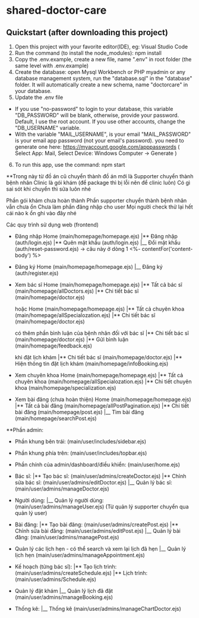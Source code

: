 # shared-doctor-care

## Quickstart (after downloading this project)

1. Open this project with your favorite editor(IDE), eg: Visual Studio Code
2. Run the command (to install the node_modules): npm install
3. Copy the .env.example, create a new file, name ".env" in root folder (the same level with .env.example)
4. Create the database: open Mysql Workbench or PHP myadmin or any database management system, run the "database.sql" in the "database" folder.
   It will automatically create a new schema, name "doctorcare" in your database.
5. Update the .env file

-   If you use "no-password" to login to your database, this variable "DB_PASSWORD" will be blank, otherwise, provide your password.
    Default, I use the root account. If you use other accounts, change the "DB_USERNAME" variable.
-   With the variable "MAIL_USERNAME", is your email
    "MAIL_PASSWORD" is your email app password (not your email's password). you need to generate one here: https://myaccount.google.com/apppasswords
    ( Select App: Mail, Select Device: Windows Computer -> Generate )

6. To run this app, use the command: npm start

\*\*Trong này từ đồ án cũ chuyển thành đồ án mới là
Supporter chuyển thành bệnh nhân
Clinic là gói khám (để package thì bị lỗi nên để clinic luôn)
Có gì sai sót khi chuyển thì sửa luôn nhé

Phần gói khám chưa hoàn thành
Phần supporter chuyển thành bệnh nhân vẫn chưa ổn
Chưa làm phần đăng nhập cho user
Mọi người check thử lại hết cái nào k ổn ghi vào đây nhé

Các quy trình sử dụng web (frontend)

-   Đăng nhập
    Home (main/homepage/homepage.ejs)
    |** Đăng nhập (auth/login.ejs)
    |** Quên mật khẩu (auth/login.ejs)
    |\_\_ Đổi mật khẩu (auth/reset-password.ejs) -> câu này ở dòng 1 <%- contentFor('content-body') %>

-   Đăng ký
    Home (main/homepage/homepage.ejs)
    |\_\_ Đăng ký (auth/register.ejs)

-   Xem bác sĩ
    Home (main/homepage/homepage.ejs)
    |** Tất cả bác sĩ (main/homepage/allDoctors.ejs)
    |** Chi tiết bác sĩ (main/homepage/doctor.ejs)

    hoặc
    Home (main/homepage/homepage.ejs)
    |** Tất cả chuyên khoa (main/homepage/allSpecialozation.ejs)
    |** Chi tiết bác sĩ (main/homepage/doctor.ejs)

    có thêm phần bình luận của bệnh nhân đối với bác sĩ
    |** Chi tiết bác sĩ (main/homepage/doctor.ejs)
    |** Gửi bình luận (main/homepage/feedback.ejs)

    khi đặt lịch khám
    |** Chi tiết bác sĩ (main/homepage/doctor.ejs)
    |** Hiện thông tin đặt lịch khám (main/homepage/infoBooking.ejs)

-   Xem chuyên khoa
    Home (main/homepage/homepage.ejs)
    |** Tất cả chuyên khoa (main/homepage/allSpecialozation.ejs)
    |** Chi tiết chuyên khoa (main/homepage/specialization.ejs)

-   Xem bài đăng (chưa hoàn thiện)
    Home (main/homepage/homepage.ejs)
    |** Tất cả bài đăng (main/homepage/allPostPagination.ejs)
    |** Chi tiết bài đăng (main/homepage/post.ejs)
    |\_\_ Tìm bài đăng (main/homepage/searchPost.ejs)

\*\*Phần admin:

-   Phần khung bên trái: (main/user/includes/sidebar.ejs)

-   Phần khung phía trên: (main/user/includes/topbar.ejs)

-   Phần chính của admin/dashboard/điều khiển: (main/user/home.ejs)

-   Bác sĩ:
    |** Tạo bác sĩ: (main/user/admins/createDoctor.ejs)
    |** Chỉnh sửa bác sĩ: (main/user/admins/editDoctor.ejs)
    |\_\_ Quản lý bác sĩ: (main/user/admins/manageDoctor.ejs)

-   Người dùng:
    |\_\_ Quản lý người dùng: (main/user/admins/manageUser.ejs) (Từ quản lý supporter chuyển qua quản lý user)

-   Bài đăng:
    |** Tạo bài đăng: (main/user/admins/createPost.ejs)
    |** Chỉnh sửa bài đăng: (main/user/admins/editPost.ejs)
    |\_\_ Quản lý bài đăng: (main/user/admins/managePost.ejs)

-   Quản lý các lịch hẹn - có thể search và xem lại lịch đã hẹn
    |\_\_ Quản lý lịch hẹn (main/user/admins/manageAppointment.ejs)

-   Kế hoạch (từng bác sĩ):
    |** Tạo lịch trình: (main/user/admins/createSchedule.ejs)
    |** Lịch trình: (main/user/admins/Schedule.ejs)

-   Quản lý đặt khám
    |\_\_ Quản lý lịch đã đặt (main/user/admins/manageBooking.ejs)

-   Thống kê:
    |\_\_ Thống kê (main/user/admins/manageChartDoctor.ejs)
